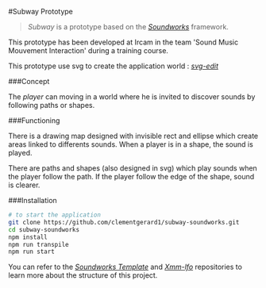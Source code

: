 #Subway Prototype

> *Subway* is a prototype based on the [*Soundworks*](https://github.com/collective-soundworks/soundworks/) framework.

This prototype has been developed at Ircam in the team 'Sound Music Mouvement Interaction' during a training course.

This prototype use svg to create the application world : [*svg-edit*](https://svg-edit.github.io/svgedit/releases/svg-edit-2.8.1/svg-editor.html)

###Concept

The *player* can moving in a world where he is invited to discover sounds by following paths or shapes.



###Functioning

There is a drawing map designed with invisible rect and ellipse which create areas linked to differents sounds. When a player is in a shape, the sound is played.

There are paths and shapes (also designed in svg) which play sounds when the player follow the path. If the player follow the edge of the shape, sound is clearer.

###Installation

```sh
# to start the application
git clone https://github.com/clementgerard1/subway-soundworks.git
cd subway-soundworks
npm install
npm run transpile
npm run start
```



You can refer to the [*Soundworks Template*](https://github.com/collective-soundworks/soundworks-template/) and [*Xmm-lfo*](https://github.com/Ircam-RnD/xmm-lfo/) repositories to learn more about the structure of this project. 
